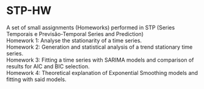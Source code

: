 # STP-HW
A set of small assignments (Homeworks) performed in STP (Series Temporais e Previsão-Temporal Series and Prediction)<br>
Homework 1: Analyse the stationarity of a time series.<br>
Homework 2: Generation and statistical analysis of a trend stationary time series.<br>
Homework 3: Fitting a time series with SARIMA models and comparison of results for AIC and BIC selection.<br>
Homework 4: Theoretical explanation of Exponential Smoothing models and fitting with said models.<br>
